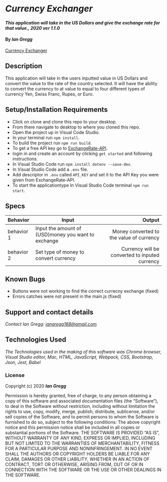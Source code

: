 # _Currency Exchanger_

#### _This application will take in the US Dollars and give the exchange rate for that value., 2020 ver 1.1.0_

#### By _Ian Gregg_
[Currency Exchanger](https://github.com/oldgregg89/Currency-Exchanger)

## Description

This application will take in the users inputted value in US Dollars and convert the value to the rate of the country selected. It will have the ability to convert the currency to at value to equal to four different types of currency Yen, Swiss Franc, Rupes, or Euro.

## Setup/Installation Requirements

* Click on clone and clone this repo to your desktop.
* From there navigate to desktop to where you cloned this repo.
* Open the project up in Visual Code Studio.
* In your terminal run ```npm install```.
* To build the project run ```npm run build```.
* To get a free API key go to [ExchangeRate-API](https://www.exchangerate-api.com/).
* login in and create an account by clicking ```get started``` and following instructions.
* In Visual Studio Code run ```npm install dotenv --save-dev```.
* In Visual Studio Code add a ```.env``` file.
* Add descriptor in ```.env``` called ```API_KEY``` and set it to the API Key you were given from ExchangeRate-API.
* To start the applicationtype In Visual Studio Code terminal ```npm run start```.

## Specs

| Behavior    | Input | Output |
| :---------- | ----- | -----: |
| behavior 1 | Input the amount of (USD)money you want to exchange |  Money converted to the value of currency  |
| behavior 2 | Set type of money to convert currency | Currency will be converted to inputed currency |

## Known Bugs

* Buttons were not working to find the correct currecny exchange (fixed)
* Errors catches were not present in the main.js (fixed)

## Support and contact details

_Contact Ian Gregg: <iangregg188@gmail.com>_

## Technologies Used

_The Technologies used in the making of this software was Chrome browser, Visual Studio editor, Mac, HTML, JavaScript, Webpack, CSS, Bootstrap, Json, Jest, Babel_

### License

Copyright (c) 2020 **_Ian Gregg_**

Permission is hereby granted, free of charge, to any person obtaining a copy of this software and associated documentation files (the “Software”), to deal in the Software without restriction, including without limitation the rights to use, copy, modify, merge, publish, distribute, sublicense, and/or sell copies of the Software, and to permit persons to whom the Software is furnished to do so, subject to the following conditions:
The above copyright notice and this permission notice shall be included in all copies or substantial portions of the Software.
THE SOFTWARE IS PROVIDED “AS IS”, WITHOUT WARRANTY OF ANY KIND, EXPRESS OR IMPLIED, INCLUDING BUT NOT LIMITED TO THE WARRANTIES OF MERCHANTABILITY, FITNESS FOR A PARTICULAR PURPOSE AND NONINFRINGEMENT. IN NO EVENT SHALL THE AUTHORS OR COPYRIGHT HOLDERS BE LIABLE FOR ANY CLAIM, DAMAGES OR OTHER LIABILITY, WHETHER IN AN ACTION OF CONTRACT, TORT OR OTHERWISE, ARISING FROM, OUT OF OR IN CONNECTION WITH THE SOFTWARE OR THE USE OR OTHER DEALINGS IN THE SOFTWARE.
